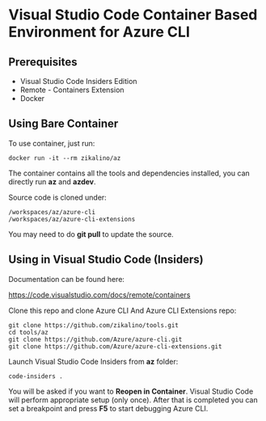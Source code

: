 # Visual Studio Code Container Based Environment for Azure CLI

## Prerequisites

- Visual Studio Code Insiders Edition
- Remote - Containers Extension
- Docker

## Using Bare Container

To use container, just run:

	docker run -it --rm zikalino/az

The container contains all the tools and dependencies installed, you can directly run **az** and **azdev**.

Source code is cloned under:

	/workspaces/az/azure-cli
	/workspaces/az/azure-cli-extensions

You may need to do **git pull** to update the source.

## Using in Visual Studio Code (Insiders)

Documentation can be found here:

https://code.visualstudio.com/docs/remote/containers

Clone this repo and clone Azure CLI And Azure CLI Extensions repo:

	git clone https://github.com/zikalino/tools.git
	cd tools/az
	git clone https://github.com/Azure/azure-cli.git
	git clone https://github.com/Azure/azure-cli-extensions.git


Launch Visual Studio Code Insiders from **az** folder:

	code-insiders .

You will be asked if you want to **Reopen in Container**.
Visual Studio Code will perform appropriate setup (only once).
After that is completed you can set a breakpoint and press **F5** to start debugging Azure CLI.